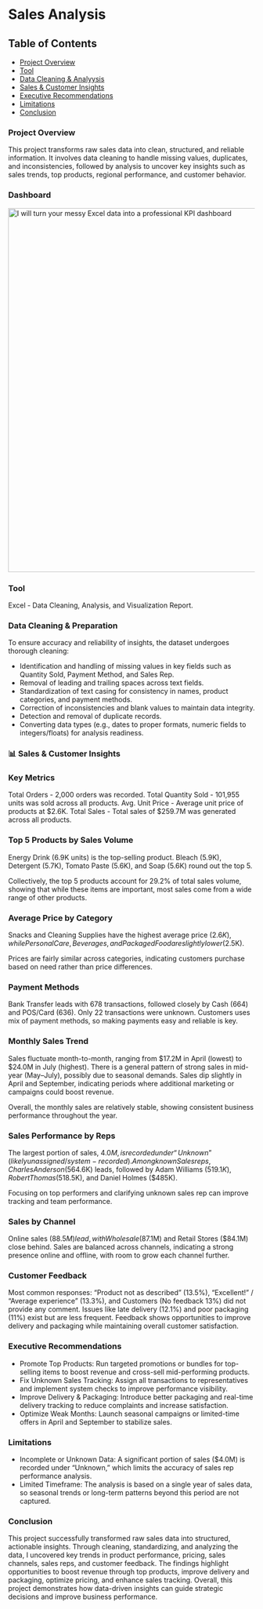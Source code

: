 # Sales Analysis

## Table of Contents

- [Project Overview](Project-Overview)
- [Tool](Tool)
- [Data Cleaning & Analyysis](Data-Cleaning-&-Analysis)
- [Sales & Customer Insights](Sales-&-Customer-Insights)
- [Executive Recommendations](Executive-Recommendations)
- [Limitations](Limitations)
- [Conclusion](Conclusion)

### Project Overview
This project transforms raw sales data into clean, structured, and reliable information. It involves data cleaning to handle missing values, duplicates, and inconsistencies, followed by analysis to uncover key insights such as sales trends, top products, regional performance, and customer behavior.

### Dashboard
<img width="1736" height="742" alt="I will turn your messy Excel data into a professional KPI dashboard" src="https://github.com/user-attachments/assets/0d5a69f8-626d-4f93-97e6-1bf886866209" />

### Tool
  Excel - Data Cleaning, Analysis, and Visualization Report.

### Data Cleaning & Preparation

To ensure accuracy and reliability of insights, the dataset undergoes thorough cleaning:
- Identification and handling of missing values in key fields such as Quantity Sold, Payment Method, and Sales Rep.
- Removal of leading and trailing spaces across text fields.
- Standardization of text casing for consistency in names, product categories, and payment methods.
- Correction of inconsistencies and blank values to maintain data integrity.
- Detection and removal of duplicate records.
- Converting data types (e.g., dates to proper formats, numeric fields to integers/floats) for analysis readiness.

### 📊 Sales & Customer Insights

### Key Metrics 
  Total Orders - 2,000 orders was recorded.
  Total Quantity Sold - 101,955 units was sold across all products.
  Avg. Unit Price - Average unit price of products at $2.6K. 
  Total Sales - Total sales of $259.7M was generated across all products.

### Top 5 Products by Sales Volume
  Energy Drink (6.9K units) is the top-selling product.
  Bleach (5.9K), Detergent (5.7K), Tomato Paste (5.6K), and Soap (5.6K) round out the top 5.

  Collectively, the top 5 products account for 29.2% of total sales volume, showing that while these items are important,       most sales come from a wide range of other      products.

### Average Price by Category
  Snacks and Cleaning Supplies have the highest average price ($2.6K), while Personal Care, Beverages, and Packaged Food are slightly lower ($2.5K).

  Prices are fairly similar across categories, indicating customers purchase based on need rather than price differences.

### Payment Methods
  Bank Transfer leads with 678 transactions, followed closely by Cash (664) and POS/Card (636). Only 22 transactions were       unknown.
  Customers uses mix of payment methods, so making payments easy and reliable is key.

### Monthly Sales Trend
  Sales fluctuate month-to-month, ranging from $17.2M in April (lowest) to $24.0M in July (highest). There is a general         pattern of strong sales in mid-year (May–July), possibly due to seasonal demands. Sales dip slightly in April and             September, indicating periods where additional marketing or campaigns could boost revenue.

  Overall, the monthly sales are relatively stable, showing consistent business performance throughout the year.

### Sales Performance by Reps
  The largest portion of sales, $4.0M, is recorded under “Unknown” (likely unassigned/system-recorded). Among known Sales reps, Charles Anderson ($564.6K) leads, followed by Adam Williams ($519.1K), Robert Thomas ($518.5K), and Daniel Holmes       ($485K).

  Focusing on top performers and clarifying unknown sales rep can improve tracking and team performance.

### Sales by Channel
  Online sales ($88.5M) lead, with Wholesale ($87.1M) and Retail Stores ($84.1M) close behind.
  Sales are balanced across channels, indicating a strong presence online and offline, with room to grow each channel further.

### Customer Feedback
  Most common responses: “Product not as described” (13.5%), “Excellent!” / “Average experience” (13.3%), and Customers (No     feedback 13%) did not provide any comment.      Issues like late delivery (12.1%) and poor packaging (11%) exist but are less      frequent.
  Feedback shows opportunities to improve delivery and packaging while maintaining overall customer satisfaction.

### Executive Recommendations
  - Promote Top Products: Run targeted promotions or bundles for top-selling items to boost revenue and cross-sell mid-performing products.
  - Fix Unknown Sales Tracking: Assign all transactions to representatives and implement system checks to improve performance visibility.
  - Improve Delivery & Packaging: Introduce better packaging and real-time delivery tracking to reduce complaints and increase satisfaction.
  - Optimize Weak Months: Launch seasonal campaigns or limited-time offers in April and September to stabilize sales.

### Limitations
  - Incomplete or Unknown Data: A significant portion of sales ($4.0M) is recorded under “Unknown,” which limits the accuracy of sales rep performance analysis.
  - Limited Timeframe: The analysis is based on a single year of sales data, so seasonal trends or long-term patterns beyond this period are not captured.

### Conclusion
This project successfully transformed raw sales data into structured, actionable insights. Through cleaning, standardizing,   and analyzing the data, I uncovered key trends in product performance, pricing, sales channels, sales reps, and customer     feedback. The findings highlight opportunities to boost revenue through top products, improve delivery and packaging,         optimize pricing, and enhance sales tracking. Overall, this project demonstrates how data-driven insights can guide        strategic decisions and improve business performance.

